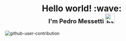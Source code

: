 <h1 align="center"> 
	Hello world! :wave: <br>
	<div style="font-size: 20px"> 
		I'm Pedro Messetti 
		<img src="https://cdn3.emoji.gg/emojis/4297-pepe-hacker.gif" width="32px" height="32px" alt="hacker frog">
	</div>
</h1>

![github-user-contribution](https://user-images.githubusercontent.com/58959408/157782696-8bc9ca49-ca61-4ab5-8b83-49c4e76c1a8f.svg)
